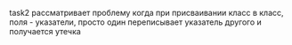 task2 рассматривает проблему когда при присваивании класс в класс, поля - указатели, просто один переписывает указатель другого и получается утечка 